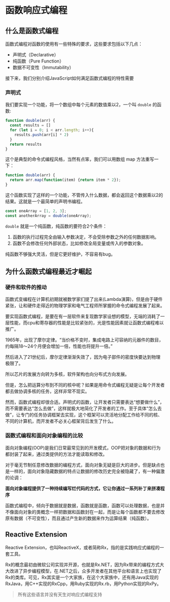
# 函数响应式编程

## 什么是函数式编程

函数式编程对函数的使⽤有⼀些特殊的要求，这些要求包括以下⼏点：

+ 声明式（Declarative）
+ 纯函数（Pure Function）
+ 数据不可变性（Immutability）

接下来，我们分别介绍JavaScript如何满⾜函数式编程的特性需要

### 声明式

我们要实现⼀个功能，将⼀个数组中每个元素的数值乘以2，一个叫 `double` 的函数:
```js
function double(arr) {
  const results = []
  for (let i = 0; i < arr.length; i++){
    results.push(arr[i] * 2)
  }
  return results
}
```
这个是典型的命令式编程风格，当然有点笨，我们可以用数组 map 方法重写一下：
```js
function double(arr) {
  return arr.map(function(item) {return item * 2});
}
```
这个函数实现了这样的一个功能，不管传⼊什么数据，都会返回这个数据乘以2的结果。这就是一个最简单的声明书编程。

```js
const oneArray = [1, 2, 3];
const anotherArray = double(oneArray);
```
`double` 就是一个纯函数，纯函数的要符合2个条件：
1. 函数的执⾏过程完全由输⼊参数决定，不会受除参数之外的任何数据影响。
2. 函数不会修改任何外部状态，⽐如修改全局变量或传⼊的参数对象。

纯函数不够强大灵活，但是它更好维护，不容易有bug。

## 为什么函数式编程最近才崛起

### 硬件和软件的推动
函数式变编程在计算机初期就被数学家们提了出来(Lambda演算)，但是由于硬件紧张，让和硬件走得近的物理学家和电气工程师所掌握的命令式编程发展了起来。

要实现函数式编程，是要在有一层软件来复现数学家设想的模型，无端的消耗了一层性能，而cpu和寄存器的性能是比较紧张的，光是性能因素就让函数式编程难以推广。

1965年，出现了摩尔定律。“当价格不变时，集成电路上可容纳的元器件的数⽬，约每隔18～24个⽉便会增加⼀倍，性能也将提升⼀倍。”

然后进入了21世纪后，摩尔定律渐渐失效了，因为电⼦部件的密度快要达到物理极限了。

所以芯⽚的发展⽅向转为多核，软件架构也向分布式⽅向发展。

但是，怎么把运算分布到不同的核中呢？如果是用命令式编程无疑是让每个开发者都去做协调多核的任务，这样非常不现实。

然而，函数式编程却很合适。声明式的函数，让开发者只需要表达“想要做什么”，⽽不需要表达“怎么去做”，这样就极⼤地简化了开发者的⼯作。⾄于具体“怎么去做”，让专门的任务协调框架去实现，这个框架可以灵活地分配⼯作给不同的核、不同的计算机，⽽开发者不必关⼼框架背后发⽣了什么。

### 函数式编程和⾯向对象编程的⽐较

面向对象编程(OOP)是我们日常最常见到的开发模式，OOP把对象的数据和行为都封装了起来，通过类提供的方法才能读取和修改。

对于毫⽆节制任意修改数据的编程⽅式，⾯向对象⽆疑是巨⼤的进步。但是缺点也是一样的，⾯向对象隐藏数据的特点让数据的修改历史完全被隐藏了，有一种偏激的论调：

**⾯向对象编程提供了⼀种持续编写烂代码的⽅式，它让你通过⼀系列补丁来拼凑程序**

函数式编程中，倾向于数据就是数据，函数就是函数，函数可以处理数据，也是并不像⾯向对象的类概念⼀样把数据和函数封在⼀起，⽽是让每个函数都不要去修改原有数据（不可变性），⽽且通过产⽣新的数据来作为运算结果（纯函数）。

## Reactive Extension
Reactive Extension，也叫ReactiveX，或者简称Rx，指的是实践响应式编程的⼀套⼯具。

Rx的概念最初由微软公司实现并开源，也就是Rx.NET，因为Rx带来的编程⽅式⼤⼤改进了异步编程模型，在.NET之后，众多开发者在其他平台和语⾔上也实现了Rx的类库。可见，Rx其实是⼀个⼤家族，在这个⼤家族中，还有⽤Java实现的RxJava，⽤C++实现的RxCpp，⽤Ruby实现的Rx.rb，⽤Python实现的RxPy。

>所有这些语⾔并没有天⽣对响应式编程⽀持

